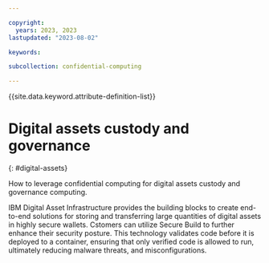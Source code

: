 ```yaml
---

copyright:
  years: 2023, 2023
lastupdated: "2023-08-02"

keywords: 

subcollection: confidential-computing

---
```


{{site.data.keyword.attribute-definition-list}}

# Digital assets custody and governance 
{: #digital-assets}

How to leverage confidential computing for digital assets custody and governance computing.


IBM Digital Asset Infrastructure provides the building blocks to create end-to-end solutions for storing and transferring large quantities of digital assets in highly secure wallets. Cstomers can utilize Secure Build to further enhance their security posture. This technology validates code before it is deployed to a container, ensuring that only verified code is allowed to run, ultimately reducing malware threats, and misconfigurations. 